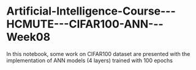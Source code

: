 # Artificial-Intelligence-Course---HCMUTE---CIFAR100-ANN---Week08
In this notebook, some work on CIFAR100 dataset are presented with the implementation of ANN models (4 layers) trained with 100 epochs
